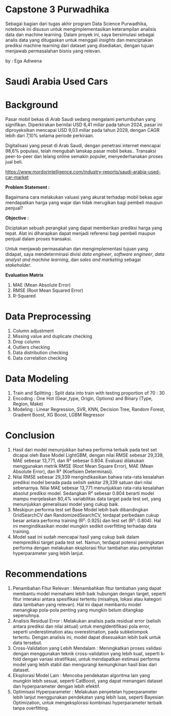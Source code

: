 # **Capstone 3 Purwadhika**

Sebagai bagian dari tugas akhir program Data Science Purwadhika, notebook ini disusun untuk mengimplementasikan keterampilan analisis data dan machine learning. Dalam proyek ini, saya bersimulasi sebagai analis data yang ditugaskan untuk menggali *insights* dan menciptakan prediksi machine learning dari dataset yang disediakan, dengan tujuan menjawab permasalahan bisnis yang relevan.

by : Ega Adiwena

# **Saudi Arabia Used Cars**

# **Background**

Pasar mobil bekas di Arab Saudi sedang mengalami pertumbuhan yang signifikan. Diperkirakan bernilai USD 6,41 miliar pada tahun 2024, pasar ini diproyeksikan mencapai USD 9,03 miliar pada tahun 2029, dengan CAGR lebih dari 7,10% selama periode perkiraan.

Digitalisasi yang pesat di Arab Saudi, dengan penetrasi internet mencapai 98,6% populasi, telah mengubah lanskap pasar mobil bekas.. Transaksi peer-to-peer dan lelang online semakin populer, menyederhanakan proses jual beli.

https://www.mordorintelligence.com/industry-reports/saudi-arabia-used-car-market

**Problem Statement :**

Bagaimana cara melakukan valuasi yang akurat terhadap mobil bekas agar mendapatkan harga yang wajar dan tidak merugikan bagi pembeli maupun penjual?

**Objective :**

Diciptakan sebuah perangkat yang dapat memberikan prediksi harga yang tepat. Alat ini diharapkan dapat menjadi referensi bagi pembeli maupun penjual dalam proses transaksi.

Untuk menjawab permasalahan dan mengimplementasi tujuan yang didapat, saya mendeterminasi divisi *data engineer*, *software engineer*, *data analyst and machine learning*, dan *sales and marketing* sebagai *stakeholder*.

**Evaluation Matrix**

1.   MAE (Mean Absolute Error)
2.   RMSE (Root Mean Squared Error)
3.   R-Squared

# **Data Preprocessing**

1.   Column adjustment
2.   Missing value and duplicate checking
3.   Drop column
4.   Outliers checking
5.   Data distribution checking
6.   Data correlation checking

# **Data Modeling**

1.   Train and Splitting : Split data into train with testing proportion of 70 : 30
2.   Encoding : One Hot (Gear_type, Origin, Options) and Binary (Type, Region, Make)
4.   Modeling : Linear Regression, SVR, KNN, Decision Tree, Random Forest, Gradient Boost, XG Boost, LGBM Regressor

# **Conclusion**

1.   Hasil dari model menunjukkan bahwa performa terbaik pada test set dicapai oleh Base Model LightGBM, dengan nilai RMSE sebesar 29,339, MAE sebesar 13,771, dan R² sebesar 0.804. Evaluasi dilakukan menggunakan metrik RMSE (Root Mean Square Error), MAE (Mean Absolute Error), dan R² (Koefisien Determinasi).
2.   Nilai RMSE sebesar 29,339 mengindikasikan bahwa rata-rata kesalahan prediksi model berada pada selisih sekitar 29,339 satuan dari nilai sebenarnya. Nilai MAE sebesar 13,771 menunjukkan rata-rata kesalahan absolut prediksi model. Sedangkan R² sebesar 0.804 berarti model mampu menjelaskan 80,4% variabilitas data target pada test set, yang menunjukkan generalisasi model yang cukup baik.
3.   Meskipun performa test set Base Model lebih baik dibandingkan GridSearchCV dan RandomizedSearchCV, terdapat perbedaan cukup besar antara performa training (R²: 0.925) dan test set (R²: 0.804). Hal ini mengindikasikan model mungkin sedikit overfitting terhadap data training.
4.   Model saat ini sudah mencapai hasil yang cukup baik dalam memprediksi target pada test set. Namun, terdapat potensi peningkatan performa dengan melakukan eksplorasi fitur tambahan atau penyetelan hyperparameter yang lebih lanjut.

# **Recommendations**

1.   Penambahan Fitur Relevan : Menambahkan fitur tambahan yang dapat membantu model memahami lebih baik hubungan dengan target, seperti fitur interaksi antara spesifikasi tertentu (misalnya, lokasi atau kategori data tambahan yang relevan). Hal ini dapat membantu model menangkap pola-pola penting yang mungkin belum ditangkap sepenuhnya.
2.   Analisis Residual Error : Melakukan analisis pada residual error (selisih antara prediksi dan nilai aktual) untuk mengidentifikasi pola error, seperti underestimation atau overestimation, pada subkelompok tertentu. Dengan analisis ini, model dapat disesuaikan lebih baik untuk data tersebut.
3.   Cross-Validation yang Lebih Mendalam : Meningkatkan proses validasi dengan menggunakan teknik cross-validation yang lebih kuat, seperti k-fold dengan variasi stratifikasi, untuk mendapatkan estimasi performa model yang lebih stabil dan mengurangi kemungkinan hasil bias dari dataset.
4.   Eksplorasi Model Lain : Mencoba pendekatan algoritma lain yang mungkin lebih sesuai, seperti CatBoost, yang dapat menangani dataset dan hyperparameter dengan lebih efektif.
5.   Optimisasi Hyperparameter : Melakukan penyetelan hyperparameter lebih lanjut menggunakan pendekatan yang lebih luas, seperti Bayesian Optimization, untuk mengeksplorasi kombinasi hyperparameter terbaik tanpa overfitting.
